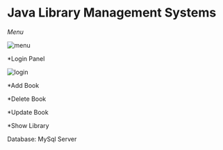 # Java Library Management Systems
*Menu*

![menu](https://user-images.githubusercontent.com/54204782/139561024-81da50cb-06aa-44a2-a2c4-d4be28e8ea85.png)

*Login Panel

![login](https://user-images.githubusercontent.com/54204782/139561022-66952b68-6d8e-493e-a1cf-8892158a5dd8.png)


  *Add Book
  
  *Delete Book
  
  *Update Book
  
  *Show Library
  
Database: MySql Server

